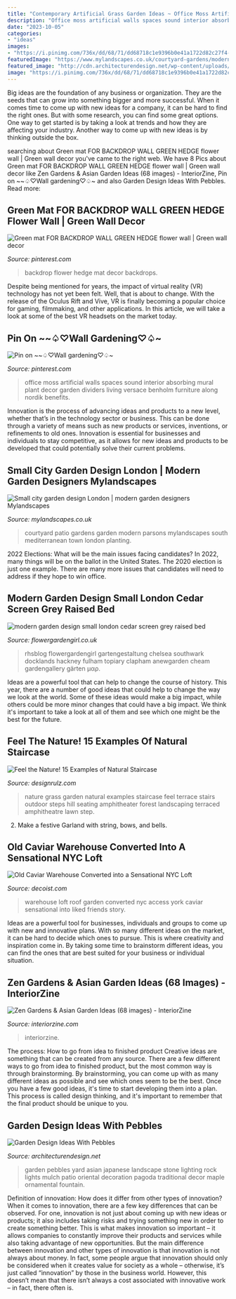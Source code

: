 ```yaml
---
title: "Contemporary Artificial Grass Garden Ideas ~ Office Moss Artificial Walls Spaces Sound Interior Absorbing Mural Plant Decor Garden Dividers Living Versace Benholm Furniture Along Nordik Benefits"
description: "Office moss artificial walls spaces sound interior absorbing mural plant decor garden dividers living versace benholm furniture along nordik benefits"
date: "2023-10-05"
categories:
- "ideas"
images:
- "https://i.pinimg.com/736x/dd/68/71/dd68718c1e9396b0e41a1722d82c27f4--moss-wall-green-office.jpg"
featuredImage: "https://www.mylandscapes.co.uk/courtyard-gardens/modern-patio-design.jpg"
featured_image: "http://cdn.architecturendesign.net/wp-content/uploads/2016/01/AD-Garden-Ideas-With-Pebbles-26.jpg"
image: "https://i.pinimg.com/736x/dd/68/71/dd68718c1e9396b0e41a1722d82c27f4--moss-wall-green-office.jpg"
---
```



Big ideas are the foundation of any business or organization. They are the seeds that can grow into something bigger and more successful. When it comes time to come up with new ideas for a company, it can be hard to find the right ones. But with some research, you can find some great options. One way to get started is by taking a look at trends and how they are affecting your industry. Another way to come up with new ideas is by thinking outside the box.

	

		
searching about Green mat FOR BACKDROP WALL GREEN HEDGE flower wall | Green wall decor you've came to the right web. We have 8 Pics about Green mat FOR BACKDROP WALL GREEN HEDGE flower wall | Green wall decor like Zen Gardens &amp; Asian Garden Ideas (68 images) - InteriorZine, Pin on ~~♤♡Wall gardening♡♤~ and also Garden Design Ideas With Pebbles. Read more:
		
    
## Green Mat FOR BACKDROP WALL GREEN HEDGE Flower Wall | Green Wall Decor

<img loading=lazy src="https://i.pinimg.com/736x/7d/f0/0f/7df00f0fed928f56e906d5e982355734.jpg" onerror="this.onerror=null;this.src='https://tse1.mm.bing.net/th?id=OIP.uRW2XdealR5AC7E0XgIzrAHaJ3&amp;pid=15.1';" alt="Green mat FOR BACKDROP WALL GREEN HEDGE flower wall | Green wall decor">

_Source: pinterest.com_

>backdrop flower hedge mat decor backdrops. 

	

Despite being mentioned for years, the impact of virtual reality (VR) technology has not yet been felt. Well, that is about to change. With the release of the Oculus Rift and Vive, VR is finally becoming a popular choice for gaming, filmmaking, and other applications. In this article, we will take a look at some of the best VR headsets on the market today.

    
## Pin On ~~♤♡Wall Gardening♡♤~

<img loading=lazy src="https://i.pinimg.com/736x/dd/68/71/dd68718c1e9396b0e41a1722d82c27f4--moss-wall-green-office.jpg" onerror="this.onerror=null;this.src='https://tse1.mm.bing.net/th?id=OIP.3m8SbysQYFIsJfJ1Okw7dQHaLH&amp;pid=15.1';" alt="Pin on ~~♤♡Wall gardening♡♤~">

_Source: pinterest.com_

>office moss artificial walls spaces sound interior absorbing mural plant decor garden dividers living versace benholm furniture along nordik benefits. 

	

Innovation is the process of advancing ideas and products to a new level, whether that’s in the technology sector or business. This can be done through a variety of means such as new products or services, inventions, or refinements to old ones. Innovation is essential for businesses and individuals to stay competitive, as it allows for new ideas and products to be developed that could potentially solve their current problems.

    
## Small City Garden Design London | Modern Garden Designers Mylandscapes

<img loading=lazy src="https://www.mylandscapes.co.uk/courtyard-gardens/modern-patio-design.jpg" onerror="this.onerror=null;this.src='https://tse1.mm.bing.net/th?id=OIP.ZkGb4TLLgB_fVnfBVn_sxgHaEo&amp;pid=15.1';" alt="Small city garden design London | modern garden designers Mylandscapes">

_Source: mylandscapes.co.uk_

>courtyard patio gardens garden modern parsons mylandscapes south mediterranean town london planting. 

	

2022 Elections: What will be the main issues facing candidates?
In 2022, many things will be on the ballot in the United States. The 2020 election is just one example. There are many more issues that candidates will need to address if they hope to win office.

    
## Modern Garden Design Small London Cedar Screen Grey Raised Bed

<img loading=lazy src="http://flowergardengirl.co.uk/wp-content/uploads/2017/09/modern-garden-design-small-london-cedar-screen-grey-raised-bed-artificial-grass-cream-paving-marylebone.jpg" onerror="this.onerror=null;this.src='https://tse4.mm.bing.net/th?id=OIP.g15s-YeJokR0va8OAlkQbAHaJ4&amp;pid=15.1';" alt="modern garden design small london cedar screen grey raised bed">

_Source: flowergardengirl.co.uk_

>rhsblog flowergardengirl gartengestaltung chelsea southwark docklands hackney fulham topiary clapham anewgarden cheam gardengallery gärten μαρ. 

	

Ideas are a powerful tool that can help to change the course of history. This year, there are a number of good ideas that could help to change the way we look at the world. Some of these ideas would make a big impact, while others could be more minor changes that could have a big impact. We think it's important to take a look at all of them and see which one might be the best for the future.

    
## Feel The Nature! 15 Examples Of Natural Staircase

<img loading=lazy src="http://cdn.designrulz.com/wp-content/uploads/2012/05/grass-and-steps2.jpg" onerror="this.onerror=null;this.src='https://tse1.mm.bing.net/th?id=OIP.GsXAMhLOIaw0hr3M3C5GrAHaE8&amp;pid=15.1';" alt="Feel the Nature! 15 Examples of Natural Staircase">

_Source: designrulz.com_

>nature grass garden natural examples staircase feel terrace stairs outdoor steps hill seating amphitheater forest landscaping terraced amphitheatre lawn step. 

	

2. Make a festive Garland with string, bows, and bells.

    
## Old Caviar Warehouse Converted Into A Sensational NYC Loft

<img loading=lazy src="http://cdn.decoist.com/wp-content/uploads/2015/02/Large-retractable-skylight-offers-access-to-the-roof-garden.jpg" onerror="this.onerror=null;this.src='https://tse3.mm.bing.net/th?id=OIP.J1vEw-r7mwp5SoIlEkv-LQHaLH&amp;pid=15.1';" alt="Old Caviar Warehouse Converted into a Sensational NYC Loft">

_Source: decoist.com_

>warehouse loft roof garden converted nyc access york caviar sensational into liked friends story. 

	

Ideas are a powerful tool for businesses, individuals and groups to come up with new and innovative plans. With so many different ideas on the market, it can be hard to decide which ones to pursue. This is where creativity and inspiration come in. By taking some time to brainstorm different ideas, you can find the ones that are best suited for your business or individual situation.

    
## Zen Gardens &amp; Asian Garden Ideas (68 Images) - InteriorZine

<img loading=lazy src="https://www.interiorzine.com/wp-content/uploads/2017/01/stepping-stone-pathway-water-garden.jpg" onerror="this.onerror=null;this.src='https://tse1.mm.bing.net/th?id=OIP._JB3u6HQHedOEtpuea6njAHaLG&amp;pid=15.1';" alt="Zen Gardens &amp; Asian Garden Ideas (68 images) - InteriorZine">

_Source: interiorzine.com_

>interiorzine. 

	

The process: How to go from idea to finished product
Creative ideas are something that can be created from any source. There are a few different ways to go from idea to finished product, but the most common way is through brainstorming. By brainstorming, you can come up with as many different ideas as possible and see which ones seem to be the best. Once you have a few good ideas, it's time to start developing them into a plan. This process is called design thinking, and it's important to remember that the final product should be unique to you.

    
## Garden Design Ideas With Pebbles

<img loading=lazy src="http://cdn.architecturendesign.net/wp-content/uploads/2016/01/AD-Garden-Ideas-With-Pebbles-26.jpg" onerror="this.onerror=null;this.src='https://tse4.mm.bing.net/th?id=OIP.4Zla7erJAXUeOX1wmX7Z_wHaE6&amp;pid=15.1';" alt="Garden Design Ideas With Pebbles">

_Source: architecturendesign.net_

>garden pebbles yard asian japanese landscape stone lighting rock lights mulch patio oriental decoration pagoda traditional decor maple ornamental fountain. 

	

Definition of innovation: How does it differ from other types of innovation?
When it comes to innovation, there are a few key differences that can be observed. For one, innovation is not just about coming up with new ideas or products; it also includes taking risks and trying something new in order to create something better. This is what makes innovation so important – it allows companies to constantly improve their products and services while also taking advantage of new opportunities.
But the main difference between innovation and other types of innovation is that innovation is not always about money. In fact, some people argue that innovation should only be considered when it creates value for society as a whole – otherwise, it’s just called “innovation” by those in the business world. However, this doesn’t mean that there isn’t always a cost associated with innovative work – in fact, there often is.

